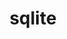 ---
title: "sqlite"
layout: cache
categories: [package, develop]
meta: {"versions": ["3.38.5", "3.39.2", "3.40.0", "3.40.1", "3.42.0"], "compilers": ["gcc@=11.1.0", "gcc@=11.3.0", "gcc@=12.1.0", "gcc@=7.3.1", "gcc@=7.5.0", "gcc@=8.4.0", "oneapi@=2023.2.0"], "oss": ["amzn2", "ubuntu18.04", "ubuntu20.04", "ubuntu22.04"], "platforms": ["linux"], "targets": ["aarch64", "ivybridge", "neoverse_n1", "x86_64", "x86_64_v3"], "stacks": ["aws-ahug-aarch64", "aws-isc-aarch64", "build_systems", "data-vis-sdk", "e4s", "e4s-oneapi", "gpu-tests", "ml-linux-x86_64-cpu", "ml-linux-x86_64-cuda", "ml-linux-x86_64-rocm", "radiuss", "radiuss-aws-aarch64", "root", "tutorial"], "num_specs": 18, "num_specs_by_stack": {"aws-ahug-aarch64": 2, "aws-isc-aarch64": 2, "radiuss-aws-aarch64": 2, "root": 18, "radiuss": 2, "tutorial": 10, "build_systems": 1, "e4s-oneapi": 1, "e4s": 1, "gpu-tests": 1, "data-vis-sdk": 1, "ml-linux-x86_64-cuda": 2, "ml-linux-x86_64-rocm": 2, "ml-linux-x86_64-cpu": 2}}
spec_details: [{"hash": "rsusu6owvjltk3m3wqkju5ucucofxnex", "compiler": "gcc@=7.3.1", "versions": ["3.40.1"], "os": "amzn2", "platform": "linux", "target": "aarch64", "variants": ["build_system=autotools", "+column_metadata", "+dynamic_extensions", "+fts", "~functions", "+rtree"], "stacks": ["aws-ahug-aarch64", "aws-isc-aarch64", "radiuss-aws-aarch64", "root"], "size": "-", "tarball": "https://binaries.spack.io/develop/build_cache/linux-amzn2-aarch64/gcc-7.3.1/sqlite-3.40.1/linux-amzn2-aarch64-gcc-7.3.1-sqlite-3.40.1-rsusu6owvjltk3m3wqkju5ucucofxnex.spack"}, {"hash": "z5fqc7av3pfkxmb67lmjsi4xf4lc6b4c", "compiler": "gcc@=7.3.1", "versions": ["3.40.0"], "os": "amzn2", "platform": "linux", "target": "ivybridge", "variants": ["build_system=autotools", "+column_metadata", "+dynamic_extensions", "+fts", "~functions", "+rtree"], "stacks": ["root"], "size": "-", "tarball": "https://binaries.spack.io/develop/build_cache/linux-amzn2-ivybridge/gcc-7.3.1/sqlite-3.40.0/linux-amzn2-ivybridge-gcc-7.3.1-sqlite-3.40.0-z5fqc7av3pfkxmb67lmjsi4xf4lc6b4c.spack"}, {"hash": "s3dfwt7q3uuf7vicvvbxuz4jjjflumme", "compiler": "gcc@=7.3.1", "versions": ["3.40.0"], "os": "amzn2", "platform": "linux", "target": "ivybridge", "variants": ["build_system=autotools", "+column_metadata", "+dynamic_extensions", "+fts", "~functions", "+rtree"], "stacks": ["root"], "size": "-", "tarball": "https://binaries.spack.io/develop/build_cache/linux-amzn2-ivybridge/gcc-7.3.1/sqlite-3.40.0/linux-amzn2-ivybridge-gcc-7.3.1-sqlite-3.40.0-s3dfwt7q3uuf7vicvvbxuz4jjjflumme.spack"}, {"hash": "3xcnprmvkp34acfy4alpgprzmyarxkpy", "compiler": "gcc@=7.3.1", "versions": ["3.40.1"], "os": "amzn2", "platform": "linux", "target": "neoverse_n1", "variants": ["build_system=autotools", "+column_metadata", "+dynamic_extensions", "+fts", "~functions", "+rtree"], "stacks": ["aws-ahug-aarch64", "aws-isc-aarch64", "radiuss-aws-aarch64", "root"], "size": "-", "tarball": "https://binaries.spack.io/develop/build_cache/linux-amzn2-neoverse_n1/gcc-7.3.1/sqlite-3.40.1/linux-amzn2-neoverse_n1-gcc-7.3.1-sqlite-3.40.1-3xcnprmvkp34acfy4alpgprzmyarxkpy.spack"}, {"hash": "4txnrkhx3jnbuq4vionufbxxz2uw4akr", "compiler": "gcc@=7.5.0", "versions": ["3.39.2"], "os": "ubuntu18.04", "platform": "linux", "target": "x86_64", "variants": ["+column_metadata", "+dynamic_extensions", "+fts", "~functions", "+rtree"], "stacks": ["radiuss", "root"], "size": "-", "tarball": "https://binaries.spack.io/develop/build_cache/linux-ubuntu18.04-x86_64/gcc-7.5.0/sqlite-3.39.2/linux-ubuntu18.04-x86_64-gcc-7.5.0-sqlite-3.39.2-4txnrkhx3jnbuq4vionufbxxz2uw4akr.spack"}, {"hash": "vglmzyske4rdh6dcsryjtity4ptkjoce", "compiler": "gcc@=8.4.0", "versions": ["3.38.5"], "os": "ubuntu18.04", "platform": "linux", "target": "x86_64", "variants": ["+column_metadata", "+dynamic_extensions", "+fts", "~functions", "+rtree"], "stacks": ["tutorial", "root"], "size": "-", "tarball": "https://binaries.spack.io/develop/build_cache/linux-ubuntu18.04-x86_64/gcc-8.4.0/sqlite-3.38.5/linux-ubuntu18.04-x86_64-gcc-8.4.0-sqlite-3.38.5-vglmzyske4rdh6dcsryjtity4ptkjoce.spack"}, {"hash": "z5uuo4oiidpoovy6xevlp433quy4sixv", "compiler": "gcc@=8.4.0", "versions": ["3.38.5"], "os": "ubuntu18.04", "platform": "linux", "target": "x86_64", "variants": ["+column_metadata", "+dynamic_extensions", "+fts", "~functions", "+rtree"], "stacks": ["tutorial", "root"], "size": "-", "tarball": "https://binaries.spack.io/develop/build_cache/linux-ubuntu18.04-x86_64/gcc-8.4.0/sqlite-3.38.5/linux-ubuntu18.04-x86_64-gcc-8.4.0-sqlite-3.38.5-z5uuo4oiidpoovy6xevlp433quy4sixv.spack"}, {"hash": "c6u72n5qnmnoezknff5jbd3pqec6a32r", "compiler": "gcc@=8.4.0", "versions": ["3.39.2"], "os": "ubuntu18.04", "platform": "linux", "target": "x86_64", "variants": ["+column_metadata", "+dynamic_extensions", "+fts", "~functions", "+rtree"], "stacks": ["tutorial", "root"], "size": "-", "tarball": "https://binaries.spack.io/develop/build_cache/linux-ubuntu18.04-x86_64/gcc-8.4.0/sqlite-3.39.2/linux-ubuntu18.04-x86_64-gcc-8.4.0-sqlite-3.39.2-c6u72n5qnmnoezknff5jbd3pqec6a32r.spack"}, {"hash": "admis25bdz7vx6immr4py5gvhxrg5vmv", "compiler": "gcc@=8.4.0", "versions": ["3.39.2"], "os": "ubuntu18.04", "platform": "linux", "target": "x86_64", "variants": ["+column_metadata", "+dynamic_extensions", "+fts", "~functions", "+rtree"], "stacks": ["tutorial", "root"], "size": "-", "tarball": "https://binaries.spack.io/develop/build_cache/linux-ubuntu18.04-x86_64/gcc-8.4.0/sqlite-3.39.2/linux-ubuntu18.04-x86_64-gcc-8.4.0-sqlite-3.39.2-admis25bdz7vx6immr4py5gvhxrg5vmv.spack"}, {"hash": "fs4yqymm2w6ooyd3xqvrqkvxnnfgasy7", "compiler": "gcc@=8.4.0", "versions": ["3.38.5"], "os": "ubuntu18.04", "platform": "linux", "target": "x86_64", "variants": ["+column_metadata", "+dynamic_extensions", "+fts", "~functions", "+rtree"], "stacks": ["tutorial", "root"], "size": "-", "tarball": "https://binaries.spack.io/develop/build_cache/linux-ubuntu18.04-x86_64/gcc-8.4.0/sqlite-3.38.5/linux-ubuntu18.04-x86_64-gcc-8.4.0-sqlite-3.38.5-fs4yqymm2w6ooyd3xqvrqkvxnnfgasy7.spack"}, {"hash": "zr36mouzgd4snwfpwqxuo7g4wzcskaka", "compiler": "gcc@=8.4.0", "versions": ["3.40.0"], "os": "ubuntu18.04", "platform": "linux", "target": "x86_64", "variants": ["build_system=autotools", "+column_metadata", "+dynamic_extensions", "+fts", "~functions", "+rtree"], "stacks": ["tutorial", "root"], "size": "-", "tarball": "https://binaries.spack.io/develop/build_cache/linux-ubuntu18.04-x86_64/gcc-8.4.0/sqlite-3.40.0/linux-ubuntu18.04-x86_64-gcc-8.4.0-sqlite-3.40.0-zr36mouzgd4snwfpwqxuo7g4wzcskaka.spack"}, {"hash": "kwqyo4ujgvci4hjdsrdrht6k6iqsandk", "compiler": "gcc@=7.5.0", "versions": ["3.40.1"], "os": "ubuntu18.04", "platform": "linux", "target": "x86_64_v3", "variants": ["build_system=autotools", "+column_metadata", "+dynamic_extensions", "+fts", "~functions", "+rtree"], "stacks": ["build_systems", "tutorial", "radiuss", "root"], "size": "-", "tarball": "https://binaries.spack.io/develop/build_cache/linux-ubuntu18.04-x86_64_v3/gcc-7.5.0/sqlite-3.40.1/linux-ubuntu18.04-x86_64_v3-gcc-7.5.0-sqlite-3.40.1-kwqyo4ujgvci4hjdsrdrht6k6iqsandk.spack"}, {"hash": "264xmajzalud7rrqxazs2tc7gob7yirw", "compiler": "gcc@=8.4.0", "versions": ["3.40.1"], "os": "ubuntu18.04", "platform": "linux", "target": "x86_64_v3", "variants": ["build_system=autotools", "+column_metadata", "+dynamic_extensions", "+fts", "~functions", "+rtree"], "stacks": ["tutorial", "root"], "size": "-", "tarball": "https://binaries.spack.io/develop/build_cache/linux-ubuntu18.04-x86_64_v3/gcc-8.4.0/sqlite-3.40.1/linux-ubuntu18.04-x86_64_v3-gcc-8.4.0-sqlite-3.40.1-264xmajzalud7rrqxazs2tc7gob7yirw.spack"}, {"hash": "vuj2xctr6yvawvpg2fkorsy3jat2djgs", "compiler": "oneapi@=2023.2.0", "versions": ["3.42.0"], "os": "ubuntu20.04", "platform": "linux", "target": "x86_64", "variants": ["build_system=autotools", "+column_metadata", "+dynamic_extensions", "+fts", "~functions", "+rtree"], "stacks": ["e4s-oneapi", "root"], "size": "-", "tarball": "https://binaries.spack.io/develop/build_cache/linux-ubuntu20.04-x86_64/oneapi-2023.2.0/sqlite-3.42.0/linux-ubuntu20.04-x86_64-oneapi-2023.2.0-sqlite-3.42.0-vuj2xctr6yvawvpg2fkorsy3jat2djgs.spack"}, {"hash": "iuhvamjjiczwheme5wajro65he4pptcf", "compiler": "gcc@=11.1.0", "versions": ["3.40.1"], "os": "ubuntu20.04", "platform": "linux", "target": "x86_64_v3", "variants": ["build_system=autotools", "+column_metadata", "+dynamic_extensions", "+fts", "~functions", "+rtree"], "stacks": ["e4s", "gpu-tests", "data-vis-sdk", "root"], "size": "-", "tarball": "https://binaries.spack.io/develop/build_cache/linux-ubuntu20.04-x86_64_v3/gcc-11.1.0/sqlite-3.40.1/linux-ubuntu20.04-x86_64_v3-gcc-11.1.0-sqlite-3.40.1-iuhvamjjiczwheme5wajro65he4pptcf.spack"}, {"hash": "o4akv77zubpcs3zsrwhq4v23a2srycuc", "compiler": "gcc@=11.3.0", "versions": ["3.40.1"], "os": "ubuntu22.04", "platform": "linux", "target": "x86_64_v3", "variants": ["build_system=autotools", "+column_metadata", "+dynamic_extensions", "+fts", "~functions", "+rtree"], "stacks": ["ml-linux-x86_64-cuda", "ml-linux-x86_64-rocm", "ml-linux-x86_64-cpu", "root"], "size": "-", "tarball": "https://binaries.spack.io/develop/build_cache/linux-ubuntu22.04-x86_64_v3/gcc-11.3.0/sqlite-3.40.1/linux-ubuntu22.04-x86_64_v3-gcc-11.3.0-sqlite-3.40.1-o4akv77zubpcs3zsrwhq4v23a2srycuc.spack"}, {"hash": "wbdtld5rbkkrhnhmt4b4ns4k3aphd3bz", "compiler": "gcc@=11.3.0", "versions": ["3.40.1"], "os": "ubuntu22.04", "platform": "linux", "target": "x86_64_v3", "variants": ["build_system=autotools", "+column_metadata", "+dynamic_extensions", "+fts", "~functions", "+rtree"], "stacks": ["ml-linux-x86_64-cuda", "root", "ml-linux-x86_64-cpu", "ml-linux-x86_64-rocm", "tutorial"], "size": "-", "tarball": "https://binaries.spack.io/develop/build_cache/linux-ubuntu22.04-x86_64_v3/gcc-11.3.0/sqlite-3.40.1/linux-ubuntu22.04-x86_64_v3-gcc-11.3.0-sqlite-3.40.1-wbdtld5rbkkrhnhmt4b4ns4k3aphd3bz.spack"}, {"hash": "uor544ixg6eh3jth6h2kihlzp3qu4tip", "compiler": "gcc@=12.1.0", "versions": ["3.40.1"], "os": "ubuntu22.04", "platform": "linux", "target": "x86_64_v3", "variants": ["build_system=autotools", "+column_metadata", "+dynamic_extensions", "+fts", "~functions", "+rtree"], "stacks": ["tutorial", "root"], "size": "-", "tarball": "https://binaries.spack.io/develop/build_cache/linux-ubuntu22.04-x86_64_v3/gcc-12.1.0/sqlite-3.40.1/linux-ubuntu22.04-x86_64_v3-gcc-12.1.0-sqlite-3.40.1-uor544ixg6eh3jth6h2kihlzp3qu4tip.spack"}]
---